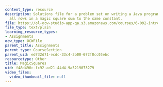 ```yaml
---
content_type: resource
description: Solutions file for a problem set on writing a Java program to check that
  all rows in a magic square sum to the same constant.
file: https://ol-ocw-studio-app-qa.s3.amazonaws.com/courses/6-092-introduction-to-programming-in-java-january-iap-2010/f48d490cfc92ad2144d49a5219073279_MagicSquares.java
file_type: text/plain
learning_resource_types:
- Assignments
ocw_type: OCWFile
parent_title: Assignments
parent_type: CourseSection
parent_uid: ed732d71-ecdc-33c4-3b00-672f8cc05ebc
resourcetype: Other
title: MagicSquares
uid: f48d490c-fc92-ad21-44d4-9a5219073279
video_files:
  video_thumbnail_file: null
---
```

